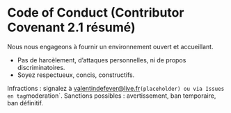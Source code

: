 # Code of Conduct (Contributor Covenant 2.1 résumé)

Nous nous engageons à fournir un environnement ouvert et accueillant.
- Pas de harcèlement, d’attaques personnelles, ni de propos discriminatoires.
- Soyez respectueux, concis, constructifs.

Infractions : signalez à valentindefever@live.fr` (placeholder) ou via Issues en tag `moderation`.
Sanctions possibles : avertissement, ban temporaire, ban définitif.
